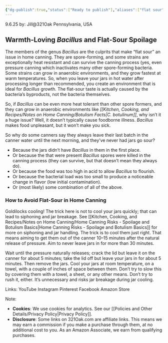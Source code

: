 ```yaml
---
{"dg-publish":true,"status":["Ready to publish"],"aliases":["flat sour"],"dg-metatags":{"title":"Flat-Sour in Home Canning: Causes & Prevention","description":"What flat-sour is, how Bacillus growth causes it, and how to cool jars after processing to prevent off-flavors in home canning.","og:title":"Flat-Sour in Home Canning: Causes & Prevention","og:description":"What flat-sour is, how Bacillus growth causes it, and how to cool jars after processing to prevent off-flavors in home canning.","og:type":"article","og:url":"https://321oak.com/flat-sour-home-canning","og:site_name":"321 Oak","og:image":"https://321oak.com/images/flat-sour-1200x630.jpg","og:image:width":"1200","og:image:height":"630","twitter:card":"summary_large_image","twitter:site":"@321oak","twitter:image":"https://321oak.com/images/flat-sour-1200x630.jpg","twitter:image:alt":"Canning jars cooling on a towel to prevent flat-sour off-flavor"},"permalink":"/kitchen-cooking-and-recipes/notes-on-home-canning/flat-sour-in-home-canning-causes-and-prevention/","metatags":{"title":"Flat-Sour in Home Canning: Causes & Prevention","description":"What flat-sour is, how Bacillus growth causes it, and how to cool jars after processing to prevent off-flavors in home canning.","og:title":"Flat-Sour in Home Canning: Causes & Prevention","og:description":"What flat-sour is, how Bacillus growth causes it, and how to cool jars after processing to prevent off-flavors in home canning.","og:type":"article","og:url":"https://321oak.com/flat-sour-home-canning","og:site_name":"321 Oak","og:image":"https://321oak.com/images/flat-sour-1200x630.jpg","og:image:width":"1200","og:image:height":"630","twitter:card":"summary_large_image","twitter:site":"@321oak","twitter:image":"https://321oak.com/images/flat-sour-1200x630.jpg","twitter:image:alt":"Canning jars cooling on a towel to prevent flat-sour off-flavor"},"dgPassFrontmatter":true,"noteIcon":""}
---
```


9.6.25
by: Jill@321Oak
Pennsylvania, USA

## Warmth-Loving *Bacillus* and Flat-Sour Spoilage

The members of the genus _Bacillus_ are the culprits that make “flat sour” an issue in home canning. They are spore-forming, and some strains are exceptionally heat resistant and can survive the canning process (yes, even pressure canning which inactivates many other spore-forming bacteria. Some strains can grow in anaerobic environments, and they grow fastest at warm temperatures. So, when you leave your jars in hot water after processing longer than recommended, you create an environment that is ideal for _Bacillus_ growth. The flat-sour taste is actually caused by the bacteria’s byproducts, not the bacteria themselves.

So, if _Bacillus_ can be even more heat tolerant than other spore formers, and they can grow in anaerobic environments like *[[Kitchen, Cooking, and Recipes/Notes on Home Canning/Botulism Facts\|C. botulinum]]*, why isn’t it a huge issue? Well, it doesn’t typically cause foodborne illness. _Bacillus_ makes food unpleasant, but it won’t make you sick.

So why do some canners say they always leave their last batch in the canner water until the next morning, and they’ve never had jars go sour?

- Because the jars didn’t have _Bacillus_ in them in the first place.
- Or because the that were present _Bacillus_ spores were killed in the canning process (they can survive, but that doesn’t mean they always do).
- Or because the food was too high in acid to allow _Bacillus_ to flourish.
- Or because the bacterial load was too small to produce a noticeable change in flavor (low initial contamination).
- Or (most likely) some combination of all of the above.

### How to Avoid Flat-Sour in Home Canning

Goldilocks cooling! The trick here is not to cool your jars quickly; that can lead to siphoning and jar breakage. See [[Kitchen, Cooking, and Recipes/Notes on Home Canning/Home Canning Risks - Spoilage and Botulism Basics\|Home Canning Risks - Spoilage and Botulism Basics]] for more on siphoning and jar handling. The trick is to cool them just right. That means aiming to get them out of the canner 10–15 minutes after the natural release of pressure. Aim to never leave jars in for more than 30 minutes.

Wait until the pressure naturally releases; crack the lid but leave it on the canner for about 5 minutes; take the lid off but leave your jars in for about 5 minutes. Then remove the jars. Cool your jars at room temperature, on a towel, with a couple of inches of space between them. Don’t try to slow this by covering them with a towel, a sheet, or any other means. Don’t try to rush it, either. It’s unnecessary and risks jar breakage during jar cooling.

Links:
YouTube
Instagram
Pinterest
Facebook
Amazon Store

Note:
- **Cookies**: We use cookies for analytics. See our [[Policies and Other Details/Privacy Policy\|Privacy Policy]].
- **Disclosure**: Some links on 321Oak.com are affiliate links. This means we may earn a commission if you make a purchase through them, at no additional cost to you. As an Amazon Associate, we earn from qualifying purchases.